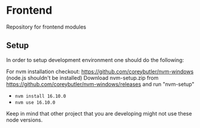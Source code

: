 # Frontend

Repository for frontend modules

## Setup

In order to setup development environment one should do the following:

For nvm installation checkout: https://github.com/coreybutler/nvm-windows (node.js shouldn't be installed) 
Download nvm-setup.zip from https://github.com/coreybutler/nvm-windows/releases and run "nvm-setup"

- `nvm install 16.10.0`
- `nvm use 16.10.0`

Keep in mind that other project that you are developing might not use these node versions.
